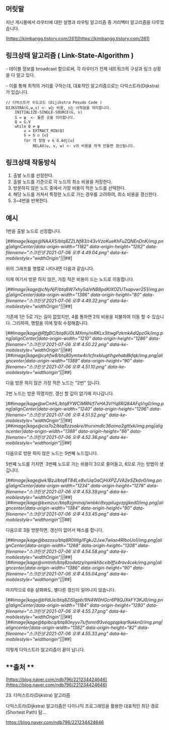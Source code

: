 ## **머릿말**

지난 게시물에서 라우터에 대한 설명과 라우팅 알고리즘 중 거리벡터 알고리즘을 다루었습니다.

[https://kimbangg.tistory.com/261](https://kimbangg.tistory.com/261)


## **링크상태 알고리즘 ( Link-State-Algorithm )**

\- 테이블 정보를 broadcast 함으로써, 각 라우터가 전체 네트워크의 구성과 링크 상황을 다 알고 있다.

\- 이를 통해 최적의 거리를 구하는데, 대표적인 알고리즘으로는 다익스트라(Dijkstra) 가 있습니다.

```
// 다익스트라 수도코드 (Dijikstra Pesudo Code )
DIJKSTRA(G,w,s) <- w는 비용, s는 시작점을 의미합니다.
    INITIALIZE-SINGLE-SOURCE(G, s)
    S = φ  <- 들른 곳을 의미합니다.
    Q = G.V
    while Q ≠ φ
        u = EXTRACT_MIN(Q)
        S = S ∪ {u}
        for 각 정점 v ∈ G.Adj[u]
            RELAX(u, v, w) <- v의 비용을 작게 만들면 갱신됩니다.
```

## **링크상태 작동방식**

1.  출발 노드를 선정한다.
2.  출발 노드를 기준으로 각 노드의 최소 비용을 저장한다.
3.  방문하지 않은 노드 중에서 가장 비용이 적은 노드를 선택한다.
4.  해당 노드를 거쳐서 특정한 노드로 가는 경우를 고려하여, 최소 비용을 갱신한다.
5.  3~4번을 반복한다.

## **예시**

1번을 출발 노드로 선정합니다.

[##_Image|kage@NAAX5/btq8ZZLNf83/r43vVzoKueKhFuZQNEnDnK/img.png|alignCenter|data-origin-width="1182" data-origin-height="1262" data-filename="스크린샷 2021-07-06 오후 4.49.04.png" data-ke-mobilestyle="widthOrigin"|||_##]

위의 그래프를 행렬로 나타내면 다음과 같습니다.

이제 여기서 방문 하지 않은, 가장 적은 비용이 드는 노드로 이동합니다.

[##_Image|kage@cNyNjP/btq8W7xhy5d/eNB8pdKIXOZUTxapvwr251/img.png|alignCenter|data-origin-width="1386" data-origin-height="80" data-filename="스크린샷 2021-07-06 오후 4.49.32.png" data-ke-mobilestyle="widthOrigin"|||_##]

기존에 1은 5로 가는 길이 없었지만, 4를 통하면 2의 비용을 지불하여 이동 할 수 있습니다. 그리하여, 행렬을 이에 맞춰 수정해줍니다.

[##_Image|kage@RfgBC/btq8UOLMXmy/mRKLx3ltwgPzkmkAdQpzGk/img.png|alignCenter|data-origin-width="1210" data-origin-height="1286" data-filename="스크린샷 2021-07-06 오후 4.50.22.png" data-ke-mobilestyle="widthOrigin"|||_##][##_image|kage@cyhfw8/btq80ymtw4r/lcfnxblugtihgehab8kfqk/img.png|aligncenter|data-origin-width="1388" data-origin-height="90" data-filename="스크린샷 2021-07-06 오후 4.51.10.png" data-ke-mobilestyle="widthorigin"|||_##]

다음 방문 하지 않은 가장 적은 노드는 "2번" 입니다.

2번 노드는 방문 하였지만, 갱신 할 값이 없기에 지나갑니다.

[##_Image|kage@wCmHL/btq8YWCiMRN/f7xHA3VIYq8RQ84AFqVrg0/img.png|alignCenter|data-origin-width="1240" data-origin-height="1296" data-filename="스크린샷 2021-07-06 오후 4.51.52.png" data-ke-mobilestyle="widthOrigin"|||_##][##_image|kage@cia7o2/btq8zzsakre/thvrxmdlc36oimo2gttlxk/img.png|aligncenter|data-origin-width="1388" data-origin-height="86" data-filename="스크린샷 2021-07-06 오후 4.52.36.png" data-ke-mobilestyle="widthorigin"|||_##]

다음으로 방문 하지 않은 노드는 5번째 노드입니다.

5번째 노드를 거치면  3번째 노드로 가는 비용이 3으로 줄어들고, 6으로 가는 방법이 생깁니다.

[##_Image|kage@ek1BzJ/btq8T84Le8v/UqOaCjHiXPZJVA2eSZkdv0/img.png|alignCenter|data-origin-width="1234" data-origin-height="1278" data-filename="스크린샷 2021-07-06 오후 4.53.39.png" data-ke-mobilestyle="widthOrigin"|||_##][##_image|kage@bxmzuc/btq8zjjmmaj/wnbkn9xypilugvzpjjked0/img.png|aligncenter|data-origin-width="1384" data-origin-height="90" data-filename="스크린샷 2021-07-06 오후 4.53.45.png" data-ke-mobilestyle="widthorigin"|||_##]

다음으로 3을 방문하면, 갱신이 없어서 패스를 합니다.

[##_Image|kage@bazoxu/btq8R0lIIIg/lFgkJ2Jxw7wIao4RIboUo1/img.png|alignCenter|data-origin-width="1268" data-origin-height="1308" data-filename="스크린샷 2021-07-06 오후 4.54.58.png" data-ke-mobilestyle="widthOrigin"|||_##][##_image|kage@vmtmh/btq8zodatzy/npmkhbcxiblffx4rav4cek/img.png|aligncenter|data-origin-width="1386" data-origin-height="90" data-filename="스크린샷 2021-07-06 오후 4.55.04.png" data-ke-mobilestyle="widthorigin"|||_##]

마지막으로 6을 살펴봐도, 별다른 갱신이 일어나지 않습니다.

[##_Image|kage@bYdIJe/btq8ZiSIgpb/9N4W0HGcr6P8QJXkFY3KJ0/img.png|alignCenter|data-origin-width="1184" data-origin-height="1280" data-filename="스크린샷 2021-07-06 오후 4.55.27.png" data-ke-mobilestyle="widthOrigin"|||_##][##_image|kage@bpibcq/btq80nyyv7s/fomn93veqgzqpkqr9ukkn0/img.png|aligncenter|data-origin-width="1382" data-origin-height="82" data-filename="스크린샷 2021-07-06 오후 4.55.33.png" data-ke-mobilestyle="widthorigin"|||_##]

이렇게 다익스트라 알고리즘이 끝이 납니다.

## **출처 **

[https://blog.naver.com/ndb796/221234424646](https://blog.naver.com/ndb796/221234424646)



23\. 다익스트라(Dijkstra) 알고리즘

다익스트라(Dijkstra) 알고리즘은 다이나믹 프로그래밍을 활용한 대표적인 최단 경로(Shortest Path) 탐...

https://blog.naver.com/ndb796/221234424646
